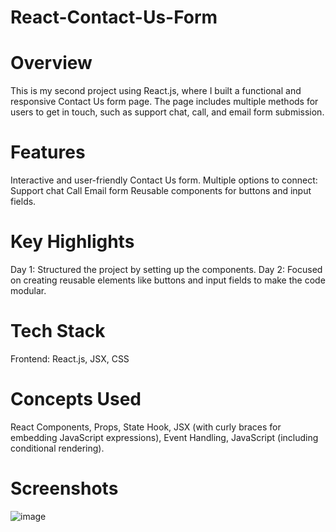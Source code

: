 # React-Contact-Us-Form

Overview
=======
This is my second project using React.js, where I built a functional and responsive Contact Us form page. The page includes multiple methods for users to get in touch, such as support chat, call, and email form submission.

Features
=======
Interactive and user-friendly Contact Us form.
Multiple options to connect:
Support chat
Call
Email form
Reusable components for buttons and input fields.

Key Highlights
==============
Day 1: Structured the project by setting up the components.
Day 2: Focused on creating reusable elements like buttons and input fields to make the code modular.

Tech Stack
============
Frontend: React.js, JSX, CSS

Concepts Used
=============
React Components,
Props,
State Hook,
JSX (with curly braces for embedding JavaScript expressions),
Event Handling,
JavaScript (including conditional rendering).

Screenshots
============
![image](https://github.com/user-attachments/assets/dd95df91-0426-4ee9-b3a1-d09e77b31b47)
